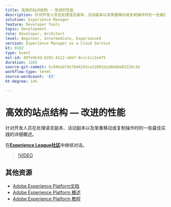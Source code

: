```yaml
---
title: 高效的站点结构 — 改进的性能
description: 针对开发人员在处理语言副本、活动副本以及笨重移动或复制操作时的一些最佳实践的详细概述。
solution: Experience Manager
feature: Developer Tools
topic: Development
role: Developer, Architect
level: Beginner, Intermediate, Experienced
version: Experience Manager as a Cloud Service
kt: 9182
type: Event
exl-id: 89fe9e3d-6202-4112-a9ef-9ccc1cc2a475
duration: 1165
source-git-commit: 5c946ab73e78d4243ca310032a10bb8e82228c3d
workflow-type: tm+mt
source-wordcount: '83'
ht-degree: 14%

---
```


# 高效的站点结构 — 改进的性能

针对开发人员在处理语言副本、活动副本以及笨重移动或复制操作时的一些最佳实践的详细概述。

在&#x200B;**[Experience League社区](https://adobe.ly/39DoIQT)**&#x200B;中继续对话。

>[!VIDEO](https://video.tv.adobe.com/v/337723/?quality=12&learn=on&hidetitle=true)

## 其他资源

- [Adobe Experience Platform文档](https://experienceleague.adobe.com/docs/experience-platform.html)
- [Adobe Experience Platform 概述](https://experienceleague.adobe.com/docs/experience-platform/landing/home.html?lang=zh-Hans)
- [Adobe Experience Platform 教程](https://experienceleague.adobe.com/docs/platform-learn/tutorials/overview.html?lang=en)
